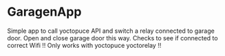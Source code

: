 # GaragenApp
Simple app to call yoctopuce API and switch a relay connected to garage door. Open and close garage door this way.
Checks to see if connected to correct Wifi
!! Only works with yoctopuce yoctorelay !!

